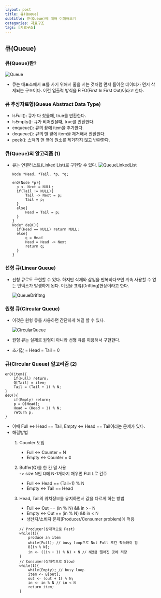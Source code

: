 ```yaml
---
layout: post
title: 큐(Queue)
subtitle: 큐(Queue)에 대해 이해해보기
categories: 자료구조
tags: [자료구조]
---
```

## 큐(Queue)

### 큐(Queue)란?
![Queue](https://user-images.githubusercontent.com/95980754/200119886-6da42edf-3827-4394-b06b-4fb6d41fbdeb.png)
* 큐는 매표소에서 표를 사기 위해서 줄을 서는 것처럼 먼저 들어온 데이터가 먼저 삭제되는 구조이다. 이런 입출력 방식을 FIFO(First In First Out)이라고 한다.

### 큐 추상자료형(Queue Abstract Data Type)
* IsFull(): 큐가 다 찼을때, true를 반환한다.
* IsEmpty(): 큐가 비어있을때, true를 반환한다.
* enqueue(): 큐의 끝에 item을 추가한다.
* dequeue(): 큐의 맨 앞에 item을 제거해서 반환한다.
* peek(): 스택의 맨 앞에 원소를 제거하지 않고 반환한다.

### 큐(Queue)의 알고리즘 (1)
* 큐는 연결리스트(Linked List)로 구현할 수 있다.
  ![QueueLinkedList](https://user-images.githubusercontent.com/95980754/200120695-691cbfcb-4097-43b3-a1de-d37f48b95e53.png)
  ```
  Node *Head, *Tail, *p, *q;

  enQ(Node *p){
    p <- Next = NULL;
    if(Tail != NULL){
        Tail -> Next = p;
        Tail = p;
    }
    else{
        Head = Tail = p;
    }
  }
  Node* deQ(){
    if(Head == NULL) return NULL;
    else{
        q = Head
        Head = Head -> Next
        return q;
    }
  }
  ```
### 선형 큐(Linear Queue)
* 선형 큐로도 구현할 수 있다. 하지만 삭제와 삽입을 반복하다보면 계속 사용할 수 없는 인덱스가 발생하게 된다. 이것을 표류(Drifting)현상이라고 한다.
  
  ![QueueDrifitng](https://user-images.githubusercontent.com/95980754/200121485-e900cb01-a0f8-412b-a76d-69c42ec0a5ed.png)

### 원형 큐(Circular Queue)

* 이것은 원형 큐를 사용하면 간단하게 해결 할 수 있다.
 
  ![CircularQueue](https://user-images.githubusercontent.com/95980754/200122666-df78c616-6265-440f-af20-500e5459e549.png)

* 원형 큐는 실제로 원형이 아니라 선형 큐를 이용해서 구현한다.
* 초기값 = Head = Tail = 0
### 큐(Circular Queue) 알고리즘 (2)
```
enQ(item){
    if(Full) return;
    Q[Tail] = item;
    Tail = (Tail + 1) % N;
}
deQ(){
    if(Empty) return;
    p = Q[Head];
    Head = (Head + 1) % N;
    return p;
}
```
* 이때 Full <-> Head == Tail, Empty <-> Head == Tail이라는 문제가 있다. 
* 해결방법
    1. Counter 도입
       * Full <-> Counter = N
       * Empty <-> Counter = 0
    2. Buffer(Q)를 한 칸 덜 사용 <br>
       -> size N인 Q에 N-1개까지 채우면 FULL로 간주
       * Full <-> Head == (Tail+1) % N
       * Empty <-> Tail == Head
    3. Head, Tail의 위치정보를 유지하면서 값을 다르게 하는 방법
        * Full <-> Out == (in % N) && in >= N
        * Empty <-> Out == (in % N) && in < N
        * 생산자/소비자 문제(Producer/Consumer problem)에 적용
  
        ```
        // Producer(상대적으로 Fast)
        while(1){
            produce an item
            while(Full); // busy loop으로 Not Full 조건 획득해야 함
            B[in % N];
            in <- ((in + 1) % N) + N // N만큼 떨어진 곳에 저장
        }
        // Consumer(상대적으로 Slow)
        while(1){
            while(Empty); // busy loop
            item <- B[out];
            out <- (out + 1) % N;
            in <- in % N // in < N
            return item;
        }